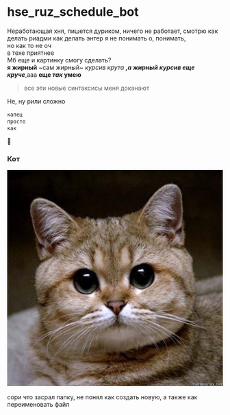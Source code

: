 # hse_ruz_schedule_bot


Неработающая хня, пишется дуриком, ничего не работает, смотрю как делать риадми  как делать энтер я не понимать  о, понимать,  
но как то не оч  
в техе приятнее  
Мб еще и картинку смогу сделать?  
**я жирный** ~сам жирный~ *курсив крута* ***,а жирный курсив еще круче***,ааа **еще _так_ умею**  
>все эти новые синтаксисы меня доканают   
  
Не, ну рили сложно
```
капец
просто
как
```  

:rat:

 ### Кот
![recent-stat-markers](screenshots/kot.jpg)
  
сори что засрал папку, не понял как создать новую, а также как переименовать файл
  
